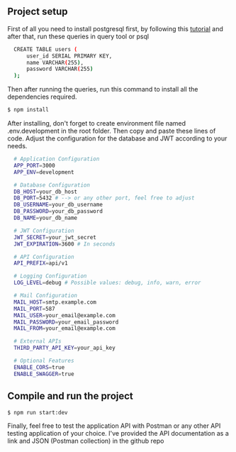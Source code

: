 ## Project setup
First of all you need to install postgresql first, by following this [tutorial](https://www.youtube.com/watch?v=4qH-7w5LZsA) and after that, run these queries in query tool or psql 

```bash
  CREATE TABLE users (
      user_id SERIAL PRIMARY KEY,
      name VARCHAR(255),
      password VARCHAR(255)
  );
```

Then after running the queries, run this command to install all the dependencies required.

```bash
$ npm install
```

After installing, don't forget to create environment file named .env.development in the root folder. Then copy and paste these lines of code. Adjust the configuration for the database and JWT according to your needs.

```bash
  # Application Configuration
  APP_PORT=3000
  APP_ENV=development

  # Database Configuration
  DB_HOST=your_db_host 
  DB_PORT=5432 # --> or any other port, feel free to adjust
  DB_USERNAME=your_db_username
  DB_PASSWORD=your_db_password
  DB_NAME=your_db_name

  # JWT Configuration
  JWT_SECRET=your_jwt_secret
  JWT_EXPIRATION=3600 # In seconds

  # API Configuration
  API_PREFIX=api/v1

  # Logging Configuration
  LOG_LEVEL=debug # Possible values: debug, info, warn, error

  # Mail Configuration
  MAIL_HOST=smtp.example.com
  MAIL_PORT=587
  MAIL_USER=your_email@example.com
  MAIL_PASSWORD=your_email_password
  MAIL_FROM=your_email@example.com

  # External APIs
  THIRD_PARTY_API_KEY=your_api_key

  # Optional Features
  ENABLE_CORS=true
  ENABLE_SWAGGER=true
```

## Compile and run the project

```bash
$ npm run start:dev
```

Finally, feel free to test the application API with Postman or any other API testing application of your choice. I've provided the API documentation as a link and JSON (Postman collection) in the github repo